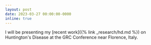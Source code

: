 ```yaml
---
layout: post
date: 2023-03-27 00:00:00-0000
inline: true
---
```


I will be presenting my [recent work]({% link _research/hd.md %}) on Huntington's Disease at the GRC Conference near Florence, Italy. 

